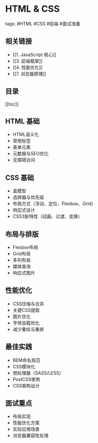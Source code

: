 # HTML & CSS
tags: #HTML #CSS #前端 #面试准备

## 相关链接
- [[1. JavaScript 核心]]
- [[3. 前端框架]]
- [[4. 性能优化]]
- [[7. 浏览器原理]]

## 目录
[[toc]]

## HTML 基础
- HTML语义化
- 常用标签
- 表单元素
- 元数据与SEO优化
- 无障碍访问

## CSS 基础
- 盒模型
- 选择器与优先级
- 布局方式（浮动、定位、Flexbox、Grid）
- 响应式设计
- CSS3新特性（动画、过渡、变换）

## 布局与排版
- Flexbox布局
- Grid布局
- 多列布局
- 媒体查询
- 响应式图片

## 性能优化
- CSS压缩与合并
- 关键CSS提取
- 图片优化
- 字体加载优化
- 减少重绘与重排

## 最佳实践
- BEM命名规范
- CSS模块化
- 预处理器（SASS/LESS）
- PostCSS使用
- CSS架构设计

## 面试重点
- 布局实现
- 性能优化方案
- 实际应用场景
- 浏览器兼容性处理
